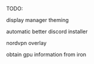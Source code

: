 TODO:

display manager theming 

automatic better discord installer

nordvpn overlay

obtain gpu information from iron
